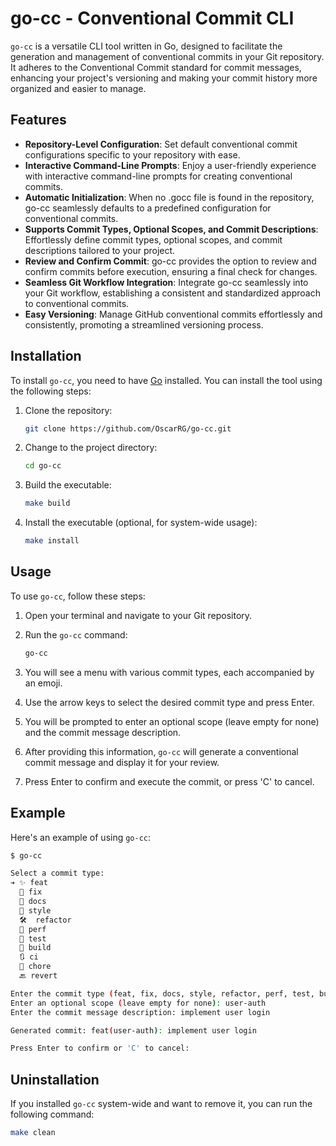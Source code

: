 
# go-cc - Conventional Commit CLI

`go-cc` is a versatile CLI tool written in Go, designed to facilitate the generation and management of conventional commits in your Git repository. It adheres to the Conventional Commit standard for commit messages, enhancing your project's versioning and making your commit history more organized and easier to manage.


## Features

- **Repository-Level Configuration**: Set default conventional commit configurations specific to your repository with ease.
- **Interactive Command-Line Prompts**: Enjoy a user-friendly experience with interactive command-line prompts for creating conventional commits.
- **Automatic Initialization**: When no .gocc file is found in the repository, go-cc seamlessly defaults to a predefined configuration for conventional commits.
- **Supports Commit Types, Optional Scopes, and Commit Descriptions**: Effortlessly define commit types, optional scopes, and commit descriptions tailored to your project.
- **Review and Confirm Commit**: go-cc provides the option to review and confirm commits before execution, ensuring a final check for changes.
- **Seamless Git Workflow Integration**: Integrate go-cc seamlessly into your Git workflow, establishing a consistent and standardized approach to conventional commits.
- **Easy Versioning**: Manage GitHub conventional commits effortlessly and consistently, promoting a streamlined versioning process.


## Installation

To install `go-cc`, you need to have [Go](https://go.dev) installed. You can install the tool using the following steps:

1. Clone the repository:

   ```bash
   git clone https://github.com/OscarRG/go-cc.git
   ```

2. Change to the project directory:

   ```bash
   cd go-cc
   ```

3. Build the executable:

   ```bash
   make build
   ```

4. Install the executable (optional, for system-wide usage):

   ```bash
   make install
   ```

## Usage

To use `go-cc`, follow these steps:

1. Open your terminal and navigate to your Git repository.

2. Run the `go-cc` command:

   ```bash
   go-cc
   ```

3. You will see a menu with various commit types, each accompanied by an emoji.

4. Use the arrow keys to select the desired commit type and press Enter.

5. You will be prompted to enter an optional scope (leave empty for none) and the commit message description.

6. After providing this information, `go-cc` will generate a conventional commit message and display it for your review.

7. Press Enter to confirm and execute the commit, or press 'C' to cancel.

## Example

Here's an example of using `go-cc`:

```bash
$ go-cc

Select a commit type:
➔ ✨ feat
  🐛 fix
  📄 docs
  💅 style
  🛠️  refactor
  🎯 perf
  🧪 test
  👷 build
  🔃 ci
  🧹 chore
  🔙 revert

Enter the commit type (feat, fix, docs, style, refactor, perf, test, build, ci, chore, revert): feat
Enter an optional scope (leave empty for none): user-auth
Enter the commit message description: implement user login

Generated commit: feat(user-auth): implement user login

Press Enter to confirm or 'C' to cancel: 
```

## Uninstallation

If you installed `go-cc` system-wide and want to remove it, you can run the following command:

```bash
make clean
```
